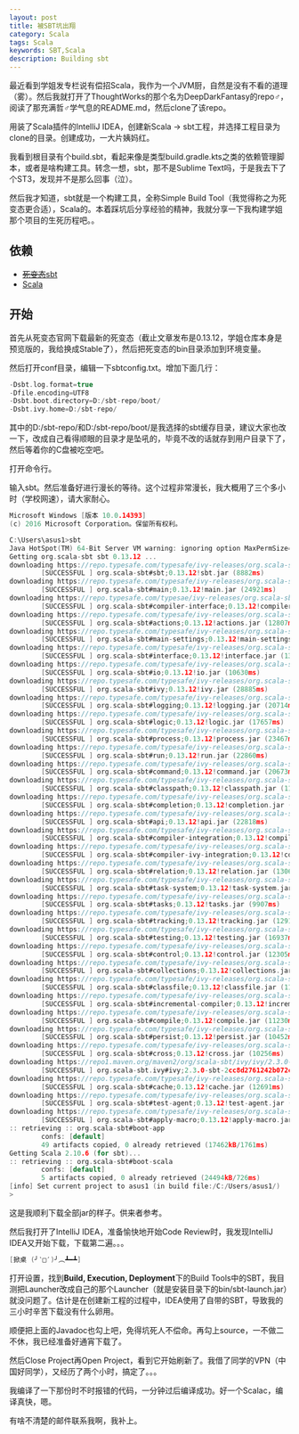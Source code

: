 ```yaml
---
layout: post
title: 被SBT坑出翔
category: Scala
tags: Scala
keywords: SBT,Scala
description: Building sbt
---
```



最近看到学姐发专栏说有偿招Scala，我作为一个JVM厨，自然是没有不看的道理（雾）。然后我就打开了ThoughtWorks的那个名为DeepDarkFantasy的repo♂，阅读了那充满哲♂学气息的README.md，然后clone了该repo。

用装了Scala插件的IntelliJ IDEA，创建新Scala -> sbt工程，并选择工程目录为clone的目录。创建成功，一大片姨妈红。

我看到根目录有个build.sbt，看起来像是类型build.gradle.kts之类的依赖管理脚本，或者是啥构建工具。转念一想，sbt，那不是Sublime Text吗，于是我去下了个ST3，发现并不是那么回事（泣）。

然后我才知道，sbt就是一个构建工具，全称Simple Build Tool（我觉得称之为死变态更合适），Scala的。本着踩坑后分享经验的精神，我就分享一下我构建学姐那个项目的生死历程吧。。

## 依赖
+ [~~死变态~~sbt](http://www.scala-sbt.org/download.html)
+ [Scala](http://www.scala-lang.org/download)

## 开始
首先从死变态官网下载最新的死变态（截止文章发布是0.13.12，学姐仓库本身是预览版的，我给换成Stable了），然后把死变态的bin目录添加到环境变量。

然后打开conf目录，编辑一下sbtconfig.txt。增加下面几行：

```c
-Dsbt.log.format=true
-Dfile.encoding=UTF8
-Dsbt.boot.directory=D:/sbt-repo/boot/
-Dsbt.ivy.home=D:/sbt-repo/
```

其中的D:/sbt-repo/和D:/sbt-repo/boot/是我选择的sbt缓存目录，建议大家也改一下，改成自己看得顺眼的目录才是坠吼的，毕竟不改的话就存到用户目录下了，然后等着你的C盘被吃空吧。

打开命令行。

输入sbt。然后准备好进行漫长的等待。这个过程非常漫长，我大概用了三个多小时（学校网速），请大家耐心。

```c
Microsoft Windows [版本 10.0.14393]
(c) 2016 Microsoft Corporation。保留所有权利。

C:\Users\asus1>sbt
Java HotSpot(TM) 64-Bit Server VM warning: ignoring option MaxPermSize=256m; support was removed in 8.0
Getting org.scala-sbt sbt 0.13.12 ...
downloading https://repo.typesafe.com/typesafe/ivy-releases/org.scala-sbt/sbt/0.13.12/jars/sbt.jar ...
        [SUCCESSFUL ] org.scala-sbt#sbt;0.13.12!sbt.jar (8882ms)
downloading https://repo.typesafe.com/typesafe/ivy-releases/org.scala-sbt/main/0.13.12/jars/main.jar ...
        [SUCCESSFUL ] org.scala-sbt#main;0.13.12!main.jar (24921ms)
downloading https://repo.typesafe.com/typesae/ivy-releases/org.scala-sbt/compiler-interface/0.13.12/jars/compiler-interface.jar ...
        [SUCCESSFUL ] org.scala-sbt#compiler-interface;0.13.12!compiler-interface.jar (10973ms)
downloading https://repo.typesafe.com/typesafe/ivy-releases/org.scala-sbt/actions/0.13.12/jars/actions.jar ...
        [SUCCESSFUL ] org.scala-sbt#actions;0.13.12!actions.jar (12807ms)
downloading https://repo.typesafe.com/typesafe/ivy-releases/org.scala-sbt/main-settings/0.13.12/jars/main-settings.jar ...
        [SUCCESSFUL ] org.scala-sbt#main-settings;0.13.12!main-settings.jar (12497ms)
downloading https://repo.typesafe.com/typesafe/ivy-releases/org.scala-sbt/interface/0.13.12/jars/interface.jar ...
        [SUCCESSFUL ] org.scala-sbt#interface;0.13.12!interface.jar (13174ms)
downloading https://repo.typesafe.com/typesafe/ivy-releases/org.scala-sbt/io/0.13.12/jars/io.jar ...
        [SUCCESSFUL ] org.scala-sbt#io;0.13.12!io.jar (10630ms)
downloading https://repo.typesafe.com/typesafe/ivy-releases/org.scala-sbt/ivy/0.13.12/jars/ivy.jar ...
        [SUCCESSFUL ] org.scala-sbt#ivy;0.13.12!ivy.jar (28885ms)
downloading https://repo.typesafe.com/typesafe/ivy-releases/org.scala-sbt/logging/0.13.12/jars/logging.jar ...
        [SUCCESSFUL ] org.scala-sbt#logging;0.13.12!logging.jar (20714ms)
downloading https://repo.typesafe.com/typesafe/ivy-releases/org.scala-sbt/logic/0.13.12/jars/logic.jar ...
        [SUCCESSFUL ] org.scala-sbt#logic;0.13.12!logic.jar (17657ms)
downloading https://repo.typesafe.com/typesafe/ivy-releases/org.scala-sbt/process/0.13.12/jars/process.jar ...
        [SUCCESSFUL ] org.scala-sbt#process;0.13.12!process.jar (23467ms)
downloading https://repo.typesafe.com/typesafe/ivy-releases/org.scala-sbt/run/0.13.12/jars/run.jar ...
        [SUCCESSFUL ] org.scala-sbt#run;0.13.12!run.jar (22860ms)
downloading https://repo.typesafe.com/typesafe/ivy-releases/org.scala-sbt/command/0.13.12/jars/command.jar ...
        [SUCCESSFUL ] org.scala-sbt#command;0.13.12!command.jar (20673ms)
downloading https://repo.typesafe.com/typesafe/ivy-releases/org.scala-sbt/classpath/0.13.12/jars/classpath.jar ...
        [SUCCESSFUL ] org.scala-sbt#classpath;0.13.12!classpath.jar (11883ms)
downloading https://repo.typesafe.com/typesafe/ivy-releases/org.scala-sbt/completion/0.13.12/jars/completion.jar ...
        [SUCCESSFUL ] org.scala-sbt#completion;0.13.12!completion.jar (17079ms)
downloading https://repo.typesafe.com/typesafe/ivy-releases/org.scala-sbt/api/0.13.12/jars/api.jar ...
        [SUCCESSFUL ] org.scala-sbt#api;0.13.12!api.jar (22818ms)
downloading https://repo.typesafe.com/typesafe/ivy-releases/org.scala-sbt/compiler-integration/0.13.12/jars/compiler-integration.jar ...
        [SUCCESSFUL ] org.scala-sbt#compiler-integration;0.13.12!compiler-integration.jar (24908ms)
downloading https://repo.typesafe.com/typesafe/ivy-releases/org.scala-sbt/compiler-ivy-integration/0.13.12/jars/compiler-ivy-integration.jar ...
        [SUCCESSFUL ] org.scala-sbt#compiler-ivy-integration;0.13.12!compiler-ivy-integration.jar (17102ms)
downloading https://repo.typesafe.com/typesafe/ivy-releases/org.scala-sbt/relation/0.13.12/jars/relation.jar ...
        [SUCCESSFUL ] org.scala-sbt#relation;0.13.12!relation.jar (13061ms)
downloading https://repo.typesafe.com/typesafe/ivy-releases/org.scala-sbt/task-system/0.13.12/jars/task-system.jar ...
        [SUCCESSFUL ] org.scala-sbt#task-system;0.13.12!task-system.jar (16287ms)
downloading https://repo.typesafe.com/typesafe/ivy-releases/org.scala-sbt/tasks/0.13.12/jars/tasks.jar ...
        [SUCCESSFUL ] org.scala-sbt#tasks;0.13.12!tasks.jar (9907ms)
downloading https://repo.typesafe.com/typesafe/ivy-releases/org.scala-sbt/tracking/0.13.12/jars/tracking.jar ...
        [SUCCESSFUL ] org.scala-sbt#tracking;0.13.12!tracking.jar (12913ms)
downloading https://repo.typesafe.com/typesafe/ivy-releases/org.scala-sbt/testing/0.13.12/jars/testing.jar ...
        [SUCCESSFUL ] org.scala-sbt#testing;0.13.12!testing.jar (16937ms)
downloading https://repo.typesafe.com/typesafe/ivy-releases/org.scala-sbt/control/0.13.12/jars/control.jar ...
        [SUCCESSFUL ] org.scala-sbt#control;0.13.12!control.jar (12305ms)
downloading https://repo.typesafe.com/typesafe/ivy-releases/org.scala-sbt/collections/0.13.12/jars/collections.jar ...
        [SUCCESSFUL ] org.scala-sbt#collections;0.13.12!collections.jar (12743ms)
downloading https://repo.typesafe.com/typesafe/ivy-releases/org.scala-sbt/classfile/0.13.12/jars/classfile.jar ...
        [SUCCESSFUL ] org.scala-sbt#classfile;0.13.12!classfile.jar (11493ms)
downloading https://repo.typesafe.com/typesafe/ivy-releases/org.scala-sbt/incremental-compiler/0.13.12/jars/incremental-compiler.jar ...
        [SUCCESSFUL ] org.scala-sbt#incremental-compiler;0.13.12!incremental-compiler.jar (11345ms)
downloading https://repo.typesafe.com/typesafe/ivy-releases/org.scala-sbt/compile/0.13.12/jars/compile.jar ...
        [SUCCESSFUL ] org.scala-sbt#compile;0.13.12!compile.jar (11230ms)
downloading https://repo.typesafe.com/typesafe/ivy-releases/org.scala-sbt/persist/0.13.12/jars/persist.jar ...
        [SUCCESSFUL ] org.scala-sbt#persist;0.13.12!persist.jar (10452ms)
downloading https://repo.typesafe.com/typesafe/ivy-releases/org.scala-sbt/cross/0.13.12/jars/cross.jar ...
        [SUCCESSFUL ] org.scala-sbt#cross;0.13.12!cross.jar (10256ms)
downloading https://repo1.maven.org/maven2/org/scala-sbt/ivy/ivy/2.3.0-sbt-2cc8d2761242b072cedb0a04cb39435c4fa24f9a/ivy-2.3.0-sbt-2cc8d2761242b072cedb0a04cb39435c4fa24f9a.jar ...
        [SUCCESSFUL ] org.scala-sbt.ivy#ivy;2.3.0-sbt-2cc8d2761242b072cedb0a04cb39435c4fa24f9a!ivy.jar (51299ms)
downloading https://repo.typesafe.com/typesafe/ivy-releases/org.scala-sbt/cache/0.13.12/jars/cache.jar ...
        [SUCCESSFUL ] org.scala-sbt#cache;0.13.12!cache.jar (12691ms)
downloading https://repo.typesafe.com/typesafe/ivy-releases/org.scala-sbt/test-agent/0.13.12/jars/test-agent.jar ...
        [SUCCESSFUL ] org.scala-sbt#test-agent;0.13.12!test-agent.jar (8653ms)
downloading https://repo.typesafe.com/typesafe/ivy-releases/org.scala-sbt/apply-macro/0.13.12/jars/apply-macro.jar ...
        [SUCCESSFUL ] org.scala-sbt#apply-macro;0.13.12!apply-macro.jar (10817ms)
:: retrieving :: org.scala-sbt#boot-app
        confs: [default]
        49 artifacts copied, 0 already retrieved (17462kB/1761ms)
Getting Scala 2.10.6 (for sbt)...
:: retrieving :: org.scala-sbt#boot-scala
        confs: [default]
        5 artifacts copied, 0 already retrieved (24494kB/726ms)
[info] Set current project to asus1 (in build file:/C:/Users/asus1/)
>
```

这是我顺利下载全部jar的样子。供来者参考。

然后我打开了IntelliJ IDEA，准备愉快地开始Code Review时，我发现IntelliJ IDEA又开始下载，下载第二遍。。。

```c
[掀桌 (╯‵□′)╯︵┻━┻]
```

打开设置，找到**Build, Execution, Deployment**下的Build Tools中的SBT，我目测把Launcher改成自己的那个Launcher（就是安装目录下的bin/sbt-launch.jar）就没问题了。估计是在创建新工程的过程中，IDEA使用了自带的SBT，导致我的三小时辛苦下载没有什么卵用。

顺便把上面的Javadoc也勾上吧，免得坑死人不偿命。再勾上source，一不做二不休，我已经准备好通宵下载了。

然后Close Project再Open Project，看到它开始刷新了。我借了同学的VPN（中国好同学），又经历了两个小时，搞定了。。。

我编译了一下那份时不时报错的代码，一分钟过后编译成功。好一个Scalac，编译真快，嗯。


有啥不清楚的邮件联系我啊，我补上。

